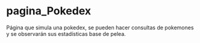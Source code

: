 # pagina_Pokedex
Página que simula una pokedex, se pueden hacer consultas de pokemones y se observarán sus estadísticas base de pelea. 
